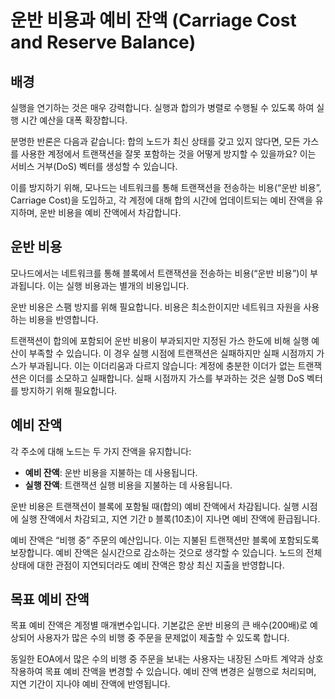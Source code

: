 # 운반 비용과 예비 잔액 (Carriage Cost and Reserve Balance)

## 배경

실행을 연기하는 것은 매우 강력합니다. 실행과 합의가 병렬로 수행될 수 있도록 하여 실행 시간 예산을 대폭 확장합니다.

분명한 반론은 다음과 같습니다: 합의 노드가 최신 상태를 갖고 있지 않다면, 모든 가스를 사용한 계정에서 트랜잭션을 잘못 포함하는 것을 어떻게 방지할 수 있을까요? 이는 서비스 거부(DoS) 벡터를 생성할 수 있습니다.

이를 방지하기 위해, 모나드는 네트워크를 통해 트랜잭션을 전송하는 비용(“운반 비용”, Carriage Cost)을 도입하고, 각 계정에 대해 합의 시간에 업데이트되는 예비 잔액을 유지하며, 운반 비용을 예비 잔액에서 차감합니다.

## 운반 비용

모나드에서는 네트워크를 통해 블록에서 트랜잭션을 전송하는 비용(“운반 비용”)이 부과됩니다. 이는 실행 비용과는 별개의 비용입니다.

운반 비용은 스팸 방지를 위해 필요합니다. 비용은 최소한이지만 네트워크 자원을 사용하는 비용을 반영합니다.

트랜잭션이 합의에 포함되어 운반 비용이 부과되지만 지정된 가스 한도에 비해 실행 예산이 부족할 수 있습니다. 이 경우 실행 시점에 트랜잭션은 실패하지만 실패 시점까지 가스가 부과됩니다. 이는 이더리움과 다르지 않습니다: 계정에 충분한 이더가 없는 트랜잭션은 이더를 소모하고 실패합니다. 실패 시점까지 가스를 부과하는 것은 실행 DoS 벡터를 방지하기 위해 필요합니다.

## 예비 잔액

각 주소에 대해 노드는 두 가지 잔액을 유지합니다:

- **예비 잔액**: 운반 비용을 지불하는 데 사용됩니다.
- **실행 잔액**: 트랜잭션 실행 비용을 지불하는 데 사용됩니다.

운반 비용은 트랜잭션이 블록에 포함될 때(합의) 예비 잔액에서 차감됩니다. 실행 시점에 실행 잔액에서 차감되고, 지연 기간 `D` 블록(10초)이 지나면 예비 잔액에 환급됩니다.

예비 잔액은 “비행 중” 주문의 예산입니다. 이는 지불된 트랜잭션만 블록에 포함되도록 보장합니다. 예비 잔액은 실시간으로 감소하는 것으로 생각할 수 있습니다. 노드의 전체 상태에 대한 관점이 지연되더라도 예비 잔액은 항상 최신 지출을 반영합니다.

## 목표 예비 잔액

목표 예비 잔액은 계정별 매개변수입니다. 기본값은 운반 비용의 큰 배수(200배)로 예상되어 사용자가 많은 수의 비행 중 주문을 문제없이 제출할 수 있도록 합니다.

동일한 EOA에서 많은 수의 비행 중 주문을 보내는 사용자는 내장된 스마트 계약과 상호 작용하여 목표 예비 잔액을 변경할 수 있습니다. 예비 잔액 변경은 실행으로 처리되며, 지연 기간이 지나야 예비 잔액에 반영됩니다.
